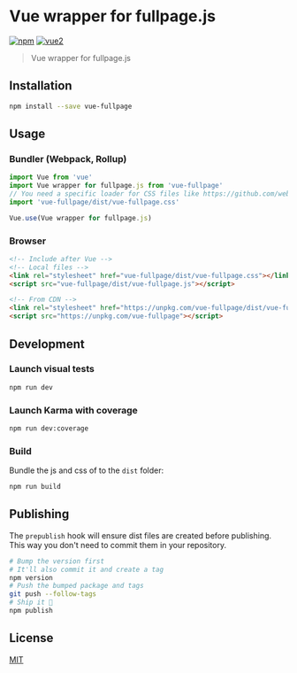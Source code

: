 # Vue wrapper for fullpage.js

[![npm](https://img.shields.io/npm/v/vue-fullpage.svg)](https://www.npmjs.com/package/vue-fullpage) [![vue2](https://img.shields.io/badge/vue-2.x-brightgreen.svg)](https://vuejs.org/)

> Vue wrapper for fullpage.js

## Installation

```bash
npm install --save vue-fullpage
```

## Usage

### Bundler (Webpack, Rollup)

```js
import Vue from 'vue'
import Vue wrapper for fullpage.js from 'vue-fullpage'
// You need a specific loader for CSS files like https://github.com/webpack/css-loader
import 'vue-fullpage/dist/vue-fullpage.css'

Vue.use(Vue wrapper for fullpage.js)
```

### Browser

```html
<!-- Include after Vue -->
<!-- Local files -->
<link rel="stylesheet" href="vue-fullpage/dist/vue-fullpage.css"></link>
<script src="vue-fullpage/dist/vue-fullpage.js"></script>

<!-- From CDN -->
<link rel="stylesheet" href="https://unpkg.com/vue-fullpage/dist/vue-fullpage.css"></link>
<script src="https://unpkg.com/vue-fullpage"></script>
```

## Development

### Launch visual tests

```bash
npm run dev
```

### Launch Karma with coverage

```bash
npm run dev:coverage
```

### Build

Bundle the js and css of to the `dist` folder:

```bash
npm run build
```


## Publishing

The `prepublish` hook will ensure dist files are created before publishing. This
way you don't need to commit them in your repository.

```bash
# Bump the version first
# It'll also commit it and create a tag
npm version
# Push the bumped package and tags
git push --follow-tags
# Ship it 🚀
npm publish
```

## License

[MIT](http://opensource.org/licenses/MIT)
